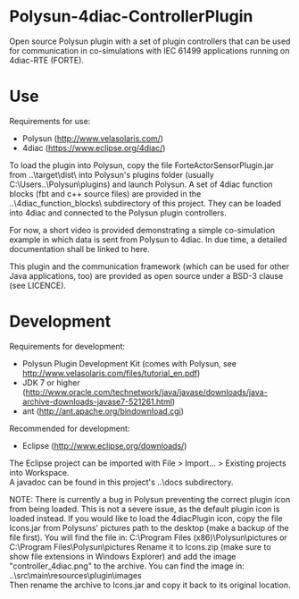 # Polysun-4diac-ControllerPlugin
Open source Polysun plugin with a set of plugin controllers that can be used for communication in co-simulations with IEC 61499 applications running on 4diac-RTE (FORTE).


# Use
Requirements for use:

  - Polysun (http://www.velasolaris.com/)
  - 4diac (https://www.eclipse.org/4diac/)

To load the plugin into Polysun, copy the file ForteActorSensorPlugin.jar from ..\target\dist\ into Polysun's plugins folder (usually C:\Users\..\Polysun\plugins\) and launch Polysun.
A set of 4diac function blocks (fbt and c++ source files) are provided in the ..\4diac_function_blocks\ subdirectory of this project. They can be loaded into 4diac and connected to the Polysun plugin controllers.

For now, a short video is provided demonstrating a simple co-simulation example in which data is sent from Polysun to 4diac.
In due time, a detailed documentation shall be linked to here.

This plugin and the communication framework (which can be used for other Java applications, too) are provided as open source under a BSD-3 clause (see LICENCE).


# Development
Requirements for development:

  - Polysun Plugin Development Kit (comes with Polysun, see http://www.velasolaris.com/files/tutorial_en.pdf)
  - JDK 7 or higher (http://www.oracle.com/technetwork/java/javase/downloads/java-archive-downloads-javase7-521261.html)
  - ant (http://ant.apache.org/bindownload.cgi)

Recommended for development:

  - Eclipse (http://www.eclipse.org/downloads/)
  
The Eclipse project can be imported with File > Import... > Existing projects into Workspace.  
A javadoc can be found in this project's ..\docs subdirectory.



NOTE: There is currently a bug in Polysun preventing the correct plugin icon from being loaded. This is not a severe issue, as the default plugin icon is loaded instead.
If you would like to load the 4diacPlugin icon, copy the file Icons.jar from Polysuns' pictures path to the desktop (make a backup of the file first).
You will find the file in: C:\Program Files (x86)\Polysun\pictures or C:\Program Files\Polysun\pictures
Rename it to Icons.zip (make sure to show file extensions in Windows Explorer) and add the image "controller_4diac.png" to the archive.
You can find the image in: ..\src\main\resources\plugin\images\
Then rename the archive to Icons.jar and copy it back to its original location.
